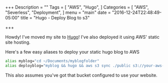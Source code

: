 +++
Description = ""
Tags = [
  "AWS",
  "Hugo",
]
Categories = [
  "AWS",
  "Severless",
  "Deployment",
]
menu = "main"
date = "2016-12-24T22:48:49-05:00"
title = "Hugo - Deploy Blog to s3"

+++

Howdy! I've moved my site to [Hugo](https://gohugo.io)! I've also deployed it using AWS' static site hosting.

Here's a few easy aliases to deploy your static hugo blog to AWS


```bash
alias myblog="cd ~/Documents/myblogfolder"
alias deployblog="myblog && hugo && aws s3 sync ./public s3://your-aws-website-bucketn && rm -r ./public"
```
<!--more-->
This also assumes you've got that bucket configured to use your website.
